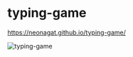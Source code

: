 # typing-game

https://neonagat.github.io/typing-game/

![typing-game](https://user-images.githubusercontent.com/73759315/164573316-56d7d666-f881-4390-9b63-116210ad0d48.png)
